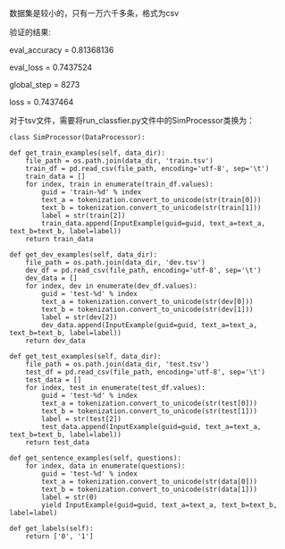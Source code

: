 数据集是较小的，只有一万六千多条，格式为csv

验证的结果:

eval_accuracy = 0.81368136

eval_loss = 0.7437524

global_step = 8273

loss = 0.7437464

对于tsv文件，需要将run_classfier.py文件中的SimProcessor类换为：


    class SimProcessor(DataProcessor):

    def get_train_examples(self, data_dir):
        file_path = os.path.join(data_dir, 'train.tsv')
        train_df = pd.read_csv(file_path, encoding='utf-8', sep='\t')
        train_data = []
        for index, train in enumerate(train_df.values):
            guid = 'train-%d' % index
            text_a = tokenization.convert_to_unicode(str(train[0]))
            text_b = tokenization.convert_to_unicode(str(train[1]))
            label = str(train[2])
            train_data.append(InputExample(guid=guid, text_a=text_a, text_b=text_b, label=label))
        return train_data
        
    def get_dev_examples(self, data_dir):
        file_path = os.path.join(data_dir, 'dev.tsv')
        dev_df = pd.read_csv(file_path, encoding='utf-8', sep='\t')
        dev_data = []
        for index, dev in enumerate(dev_df.values):
            guid = 'test-%d' % index
            text_a = tokenization.convert_to_unicode(str(dev[0]))
            text_b = tokenization.convert_to_unicode(str(dev[1]))
            label = str(dev[2])
            dev_data.append(InputExample(guid=guid, text_a=text_a, text_b=text_b, label=label))
        return dev_data
        
    def get_test_examples(self, data_dir):
        file_path = os.path.join(data_dir, 'test.tsv')
        test_df = pd.read_csv(file_path, encoding='utf-8', sep='\t')
        test_data = []
        for index, test in enumerate(test_df.values):
            guid = 'test-%d' % index
            text_a = tokenization.convert_to_unicode(str(test[0]))
            text_b = tokenization.convert_to_unicode(str(test[1]))
            label = str(test[2])
            test_data.append(InputExample(guid=guid, text_a=text_a, text_b=text_b, label=label))
        return test_data

    def get_sentence_examples(self, questions):
        for index, data in enumerate(questions):
            guid = 'test-%d' % index
            text_a = tokenization.convert_to_unicode(str(data[0]))
            text_b = tokenization.convert_to_unicode(str(data[1]))
            label = str(0)
            yield InputExample(guid=guid, text_a=text_a, text_b=text_b, label=label)

    def get_labels(self):
        return ['0', '1']
